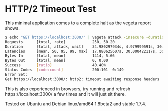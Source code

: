 # HTTP/2 Timeout Test

This minimal application comes to a complete halt as the vegeta report shows.

```sh
$ echo "GET https://localhost:3000/" | vegeta attack -insecure -duration=5s | vegeta report
Requests      [total, rate]            250, 50.20
Duration      [total, attack, wait]    34.980297934s, 4.979999591s, 30.000298343s
Latencies     [mean, 50, 95, 99, max]  17.880625607s, 30.000422117s, 30.000777718s, 30.001158261s, 30.002248396s
Bytes In      [total, mean]            1414, 5.66
Bytes Out     [total, mean]            0, 0.00
Success       [ratio]                  40.40%
Status Codes  [code:count]             200:101  0:149  
Error Set:
Get https://localhost:3000/: http2: timeout awaiting response headers
```

This is also experienced in browsers, try running and refresh
https://localhost:3000/ a few times and it will just sit there.

Tested on Ubuntu and Debian linux/amd64 1.8beta2 and stable 1.7.4.
